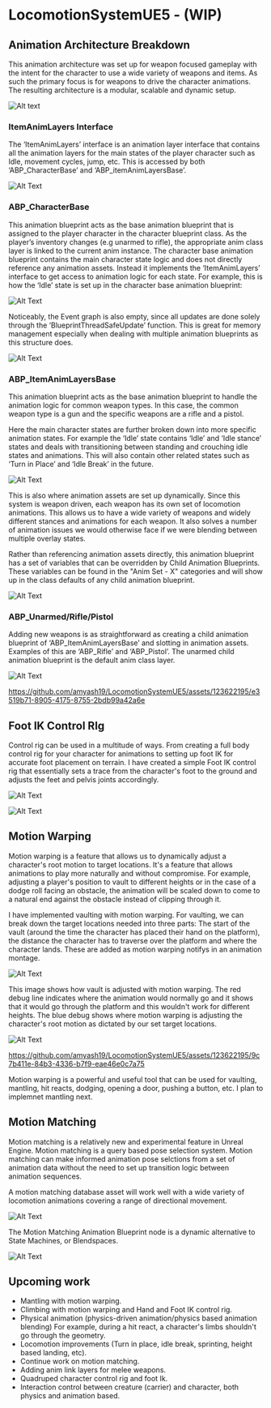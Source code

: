 # LocomotionSystemUE5 - (WIP)

## Animation Architecture Breakdown

This animation architecture was set up for weapon focused gameplay with the intent for the character to use a wide variety of weapons and items. As such the primary focus is for weapons to drive the character animations. The resulting architecture is a modular, scalable and dynamic setup. 

![Alt text](https://github.com/amyash19/LocomotionSystemUE5/blob/main/Animation%20architecture%20breakdown.jpg)

### ItemAnimLayers Interface

The ‘ItemAnimLayers’ interface is an animation layer interface that contains all the animation layers for the main states of the player character such as Idle, movement cycles, jump, etc. This is accessed by both ‘ABP_CharacterBase’ and ‘ABP_itemAnimLayersBase’.

![Alt Text](https://github.com/amyash19/LocomotionSystemUE5/blob/main/Images/Screenshot%202023-12-12%20195302.png)

### ABP_CharacterBase

This animation blueprint acts as the base animation blueprint that is assigned to the player character in the character blueprint class. As the player’s inventory changes (e.g unarmed to rifle), the appropriate anim class layer is linked to the current anim instance. The character base animation blueprint contains the main character state logic and does not directly reference any animation assets. 
Instead it implements the ‘ItemAnimLayers’ interface to get access to animation logic for each state. For example, this is how the ‘Idle’ state is set up in the character base animation blueprint:

![Alt Text](https://github.com/amyash19/LocomotionSystemUE5/blob/main/Images/Idle.png)

Noticeably, the Event graph is also empty, since all updates are done solely through the ‘BlueprintThreadSafeUpdate’ function. This is great for memory management especially when dealing with multiple animation blueprints as this structure does.

![Alt Text](https://github.com/amyash19/LocomotionSystemUE5/blob/main/Images/threadsfae%20update.png)

### ABP_ItemAnimLayersBase

This animation blueprint acts as the base animation blueprint to handle the animation logic for common weapon types. In this case, the common weapon type is a gun and the specific weapons are a rifle and a pistol. 

Here the main character states are further broken down into more specific animation states. For example the ‘Idle’ state contains ‘Idle’ and ‘Idle stance’ states and deals with transitioning between standing and crouching idle states and animations. This will also contain other related states such as ‘Turn in Place’ and ‘Idle Break’ in the future.  

![Alt Text](https://github.com/amyash19/LocomotionSystemUE5/blob/main/Images/idle2.png)

This is also where animation assets are set up dynamically. Since this system is weapon driven, each weapon has its own set of locomotion animations. This allows us to have a wide variety of weapons and widely different stances and animations for each weapon. It also solves a number of animation issues we would otherwise face if we were blending between multiple overlay states. 

Rather than referencing animation assets directly, this animation blueprint has a set of variables that can be overridden by Child Animation Blueprints. These variables can be found in the "Anim Set - X" categories and will show up in the class defaults of any child animation blueprint.

![Alt Text](https://github.com/amyash19/LocomotionSystemUE5/blob/main/Images/anim%20setup.png)

### ABP_Unarmed/Rifle/Pistol

Adding new weapons is as straightforward as creating a child animation blueprint of ‘ABP_ItemAnimLayersBase’ and slotting in animation assets. Examples of this are ‘ABP_Rifle’ and ‘ABP_Pistol’. The unarmed child animation blueprint is the default anim class layer.

![Alt Text](https://github.com/amyash19/LocomotionSystemUE5/blob/main/Images/Unarmed.png)

https://github.com/amyash19/LocomotionSystemUE5/assets/123622195/e3519b71-8905-4175-8755-2bdb99a42a6e

## Foot IK Control RIg

Control rig can be used in a multitude of ways. From creating a full body control rig for your character for animations to setting up foot IK for accurate foot placement on terrain. I have created a simple Foot IK control rig that essentially sets a trace from the character's foot to the ground and adjusts the feet and pelvis joints accordingly.

![Alt Text](https://github.com/amyash19/LocomotionSystemUE5/blob/main/Images/CR_FootIk.gif)

![Alt Text](https://github.com/amyash19/LocomotionSystemUE5/blob/main/Images/FootIk.gif)
 

## Motion Warping 

Motion warping is a feature that allows us to dynamically adjust a character's root motion to target locations. It's a feature that allows animations to play more naturally and without compromise. For example, adjusting a player's position to vault to different heights or in the case of a dodge roll facing an obstacle, the animation will be scaled down to come to a natural end against the obstacle instead of clipping through it. 

I have implemented vaulting with motion warping. For vaulting, we can break down the target locations needed into three parts: The start of the vault (around the time the character has placed their hand on the platform), the distance the character has to traverse over the platform and where the character lands. These are added as motion warping notifys in an animation montage.

![Alt Text](https://github.com/amyash19/LocomotionSystemUE5/blob/main/Images/Vault%20montage.png)

This image shows how vault is adjusted with motion warping. The red debug line indicates where the animation would normally go and it shows that it would go through the platform and this wouldn't work for different heights. The blue debug shows where motion warping is adjusting the character's root motion as dictated by our set target locations.

![Alt Text](https://github.com/amyash19/LocomotionSystemUE5/blob/main/Images/vaultmw.png)

https://github.com/amyash19/LocomotionSystemUE5/assets/123622195/9c7b411e-84b3-4336-b7f9-eae46e0c7a75

Motion warping is a powerful and useful tool that can be used for vaulting, mantling, hit reacts, dodging, opening a door, pushing a button, etc. I plan to implemnet mantling next.


## Motion Matching

Motion matching is a relatively new and experimental feature in Unreal Engine. Motion matching is a query based pose selection system. Motion matching can make informed animation pose selctions from a set of animation data without the need to set up transition logic between animation sequences.

A motion matching database asset will work well with a wide variety of locomotion animations covering a range of directional movement.


![Alt Text](https://github.com/amyash19/LocomotionSystemUE5/blob/main/Images/mm%20database.png)

The Motion Matching Animation Blueprint node is a dynamic alternative to State Machines, or Blendspaces.

![Alt Text](https://github.com/amyash19/LocomotionSystemUE5/blob/main/Images/MM%20abp.png)


## Upcoming work

* Mantling with motion warping.
* Climbing with motion warping and Hand and Foot IK control rig.
* Physical animation (physics-driven animation/physics based animation blending) For example, during a hit react, a character's limbs shouldn't go through the geometry. 
* Locomotion improvements (Turn in place, idle break, sprinting, height based landing, etc).
* Continue work on motion matching.
* Adding anim link layers for melee weapons.
* Quadruped character control rig and foot Ik.
* Interaction control between creature (carrier) and character, both physics and animation based.
